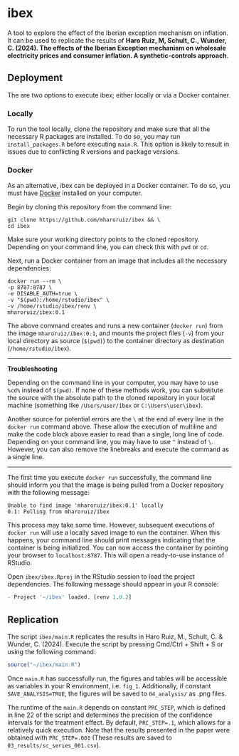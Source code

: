 # ibex

A tool to explore the effect of the Iberian exception mechanism on inflation. It can be used to replicate the results of **Haro Ruiz, M, Schult, C., Wunder, C. (2024). The effects of the Iberian Exception mechanism on wholesale electricity prices and consumer inflation. A synthetic-controls approach**.


## Deployment

The are two options to execute ibex; either locally or via a Docker container. 

### Locally

To run the tool locally, clone the repository and make sure that all the necessary R packages are installed. To do so, you may run `install_packages.R` before executing `main.R`. This option is likely to result in issues due to conflicting R versions and package versions. 

### Docker

As an alternative, ibex can be deployed in a Docker container. To do so, you must have [Docker](https://www.docker.com/) installed on your computer.

Begin by cloning this repository from the command line:

```shell
git clone https://github.com/mharoruiz/ibex && \
cd ibex
```

Make sure your working directory points to the cloned repository. Depending on your command line, you can check this with `pwd` or `cd`.

Next, run a Docker container from an image that includes all the necessary dependencies:

```shell
docker run --rm \
-p 8787:8787 \
-e DISABLE_AUTH=true \
-v "$(pwd):/home/rstudio/ibex" \
-v /home/rstudio/ibex/renv \
mharoruiz/ibex:0.1
```

The above command creates and runs a new container (`docker run`) from the image `mharoruiz/ibex:0.1`, and mounts the project files (`-v`) from your local directory as source (`$(pwd)`) to the container directory as destination (`/home/rstudio/ibex`).

---

**Troubleshooting** 


Depending on the command line in your computer, you may have to use `%cd%` instead of `$(pwd)`. If none of these methods work, you can substitute the source with the absolute path to the cloned repository in your local machine (something like `/Users/user/ibex` or `C:\Users\user\ibex`). 

Another source for potential errors are the `\` at the end of every line in the `docker run` command above. These allow the execution of multiline and make the code block above easier to read than a single, long line of code. Depending on your command line, you may have to use `^` instead of `\`. However, you can also remove the linebreaks and execute the command as a single line.

---

The first time you execute `docker run` successfully, the command line should inform you that the image is being pulled from a Docker repository with the following message:

```
Unable to find image 'mharoruiz/ibex:0.1' locally
0.1: Pulling from mharoruiz/ibex
```

This process may take some time. However, subsequent executions of `docker run` will use a locally saved image to run the container. When this happens, your command line should print messages indicating that the container is being initialized. You can now access the container by pointing your browser to `localhost:8787`. This will open a ready-to-use instance of RStudio. 

Open `ibex/ibex.Rproj` in the RStudio session to load the project dependencies. The following message should appear in your R console:

```r
- Project '~/ibex' loaded. [renv 1.0.2]
```

## Replication

The script `ibex/main.R` replicates the results in Haro Ruiz, M., Schult, C. & Wunder, C. (2024). Execute the script by pressing Cmd/Ctrl + Shift + S or using the following command:

```r
source("~/ibex/main.R")
```

Once `main.R` has successfully run, the figures and tables will be accessible as variables in your R environment, i.e. `fig_1`. Additionally, if constant `SAVE_ANALYSIS=TRUE`, the figures will be saved to `04_analysis/` as .png files.

The runtime of the `main.R` depends on constant `PRC_STEP`, which is defined in line 22 of the script and determines the precision of the confidence intervals for the treatment effect. By default, `PRC_STEP=.1`, which allows for a relatively quick execution. Note that the results presented in the paper were obtained with `PRC_STEP=.001` (These results are saved to `03_results/sc_series_001.csv`). 
